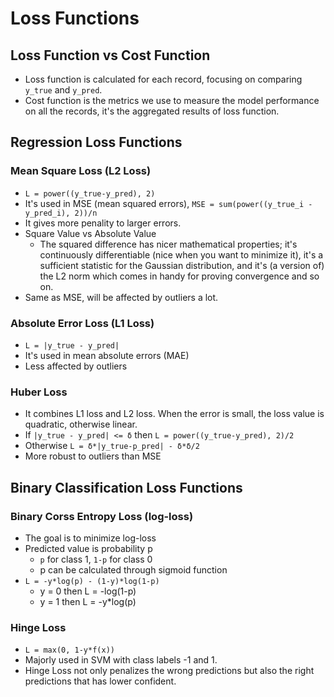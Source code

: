# Loss Functions

## Loss Function vs Cost Function
* Loss function is calculated for each record, focusing on comparing `y_true` and `y_pred`.
* Cost function is the metrics we use to measure the model performance on all the records, it's the aggregated results of loss function.

## Regression Loss Functions

### Mean Square Loss (L2 Loss)
* `L = power((y_true-y_pred), 2)`
* It's used in MSE (mean squared errors), `MSE = sum(power((y_true_i - y_pred_i), 2))/n`
* It gives more penality to larger errors.
* Square Value vs Absolute Value
  * The squared difference has nicer mathematical properties; it's continuously differentiable (nice when you want to minimize it), it's a sufficient statistic for the Gaussian distribution, and it's (a version of) the L2 norm which comes in handy for proving convergence and so on.
* Same as MSE, will be affected by outliers a lot.

### Absolute Error Loss (L1 Loss)
* `L = |y_true - y_pred|`
* It's used in mean absolute errors (MAE)
* Less affected by outliers

### Huber Loss
* It combines L1 loss and L2 loss. When the error is small, the loss value is quadratic, otherwise linear.
* If `|y_true - y_pred| <= δ` then `L = power((y_true-y_pred), 2)/2`
* Otherwise `L = δ*|y_true-p_pred| - δ*δ/2`
* More robust to outliers than MSE

## Binary Classification Loss Functions

### Binary Corss Entropy Loss (log-loss)
* The goal is to minimize log-loss
* Predicted value is probability p
  * `p` for class 1, `1-p` for class 0
  * p can be calculated through sigmoid function
* `L = -y*log(p) - (1-y)*log(1-p)`
  * y = 0 then L = -log(1-p)
  * y = 1 then L = -y*log(p)
  
 ### Hinge Loss
 * `L = max(0, 1-y*f(x))`
 * Majorly used in SVM with class labels -1 and 1.
 * Hinge Loss not only penalizes the wrong predictions but also the right predictions that has lower confident.


